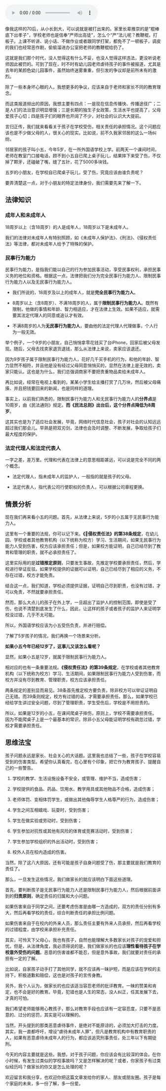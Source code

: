 <audio title="32 _ 孩子学校受伤，谁之过？" src="https://static001.geekbang.org/resource/audio/3a/d1/3af2361e0b3e557690dc6309d0b38fd1.mp3" controls="controls"></audio> 
<p>像我这样的70后，从小长到大，可以说就是被打出来的。家里长辈推崇的是“棍棒底下出孝子”，学校老师也是信奉“严师出高徒”，怎么个“严”法儿呢？教鞭棍，打板子。上课不听讲、说小话、不做作业或者跟同学打架，都免不了一顿板子，调皮的我们也经常恶作剧，偷偷溜进办公室把老师的教鞭棍给扔了。</p><p>这就是我们那个时代，没人觉得这有什么不妥，也没人觉得这样违法，更没听说老师因此被罚的。可到了现在，时不时有幼儿园老师虐待孩子的事件被报道，尤其是去年的某颜色幼儿园事件，虽然始终迷雾重重，但引发的争议却是前所未有的激烈。</p><p>除了一些本身坏心眼的人，我想更多的争议，应该来自于老师和家长不同的教育理念。</p><p>而这类报道频出的原因，我想主要有四点：一是现在信息传播快、传播途径广；二是人们的法治意识明显增强；三是长期的独生子女政策，生活水平也提高了，父母爱孩子心切；四是孩子们的眼界也开阔了不少，对社会的认识大大提前。</p><p>言归正传，我们就来看看关于孩子在学校受伤，相关责任的承担情况。这个问题应该也是不少做父母的人，很关心的现实。比如说，前不久我家邻居的这么一场纠纷。</p><p>邻居家的孩子叫小五，今年5岁，在一所外国语学校上学。前两天一个课间时间，老师在教室门口接电话，顾不到小五自已爬上桌子玩儿，结果摔下来受了伤，不仅掉了颗牙，还磕破了嘴，缝了五针，花了5000多块钱。</p><!-- [[[read_end]]] --><p>五岁的小朋友，在学校自已爬桌子玩儿，受了伤，究竟应该由谁负责呢？</p><p>要弄清楚这一点，对于小朋友的特定法律身份，我们需要先来了解一下。</p><h2>法律知识</h2><h3>成年人和未成年人</h3><p>18周岁以上（含18周岁）的人是成年人，18周岁以下是未成年人。</p><p>我们的法律对未成年人有特别照顾，如《未成年人保护法》、《刑法》、《侵权责任法》等法律，都对未成年人给予了特殊的保护。</p><h3>民事行为能力</h3><p>民事行为能力，是指我们能以自己的行为参加民事活动，享受民事权利，承担民事义务的地位和资格。根据这一点，法律把我们分为完全民事行为能力人、限制民事行为能力人以及无民事行为能力人。</p><ul>
<li>
<p>我们所说的，18周岁及以上的成年人，就是<strong>完全民事行为能力人</strong>。</p>
</li>
<li>
<p>8周岁以上（含8周岁）、不满18周岁的人，属于<strong>限制民事行为能力人</strong>。既然有限制，他做的事情和年龄、智力相适应，才在法律上生效。如果不适应，就需要其法定代理人的同意或追认才有效。</p>
</li>
<li>
<p>不满8周岁的人为<strong>无民事行为能力人</strong>，要由他的法定代理人代理做事，个人行为一般无效。</p>
</li>
</ul><p>举个例子，一个9岁的小朋友，自己悄悄拿零花钱买了台iPhone，回家后被父母发现。随后，父母去找卖家退货退钱，那么从法律上来说，卖家应该退还。</p><p>因为9岁孩子属于限制民事行为能力人，花好几千买手机的行为，和他的年龄、智力显然不相符，并且他是没有经过父母同意悄悄买的，显然在法律上是无效的，卖家只能认。这也是为什么，我们总强调商家不要把贵重物品卖给未成年人。</p><p>再比如说，经常在电视上看到的，某某小学生给主播打赏了几万块，然后被父母痛揍、并且把钱要回来的新闻，也是同样的道理。</p><p>事实上，以前我们熟悉的，限制民事行为能力人和无民事行为能力人的<strong>分界点</strong>是10周岁，由《民法通则》规定。<strong>而《民法总则》出台后，这个分界点降低为8周岁</strong>。</p><p>这其实也是为了适应社会发展，毕竟，网络时代信息社会，孩子对社会的认知远远超过我们那会儿。早熟是把双刃剑，法律也会及时调整、不断发展，争取给孩子们最大程度的保护。</p><h3>法定代理人和法定代表人</h3><p>一字之差，差万里。代理和代表在法律上的意思相距甚远，可以说是完全不同的两个概念。</p><ul>
<li>
<p>法定代理人，指未成年人的监护人，一般指的就是孩子的父母。</p>
</li>
<li>
<p>法定代表人，指代表公司行使职权的负责人，可以根据公司章程更换。</p>
</li>
</ul><h2>情景分析</h2><p>现在我们再来看小五的问题。首先，从法律上来说，5岁的小五属于无民事行为能力人。</p><p>这里有一个重要的法规，你可以记下来。<strong>《侵权责任法》的第38条规定</strong>，在幼儿园、学校或者其他教育机构（以下统称为校方）学习、生活期间，如果无民事行为能力人受到伤害，校方应该承担责任；但是，如果校方能证明，自己已经尽到了教育和管理的职责，就不必承担责任了。</p><p>这里实际用的是<strong>过错推定原则</strong>，只要发生事故，先推定学校要承担责任，然后，学校进行举证反驳。如果学校提供的证据可以证明，自己已经尽到了相应的义务，不存在过错，校方才能免责。</p><p>结合这一点，我们知道，学校必须提供证据，证明自己尽到职责，也没有过错，才可以免责，不然就要承担责任。</p><p>然而，那么大点儿的孩子在外上学，一旦超出了监护人的控制范围，即使是受了伤，也说不清楚到底发生了什么，因此，让这样的孩子或者孩子的监护人来证明学校没过错，几乎不太可能。</p><p>所以，外国语学校应该为小五受伤负责，并进行赔偿。</p><p>了解了5岁孩子的情况，我们再换一个场景来分析。</p><p><strong>如果小五今年已经12岁了，这事儿又该怎么看呢？</strong></p><p>显然，如果小五是12岁，就属于限制民事行为能力人。</p><p>相对应的也有一条重要法规。<strong>《侵权责任法》的第39条规定</strong>，在学校或者其他教育机构（以下统称为校方）学习、生活期间，如果限制民事行为能力人受到伤害，而校方并没有尽到教育、管理职责，校方应该承担责任。</p><p>两条规定的差别显而易见。38条首先推定校方要负责，除非校方可以举证证明自己无错。而39条则规定，校方有过错的话，才需要承担责任。那么，如果学校已经给学生讲过安全问题，尽到了管理职责，学生受伤后，学校是不用担责的。</p><p>所以，如果是12岁的小五，在课间爬桌子摔伤，原则上，学校不需要承担责任。因为不能爬桌子上是一个最基本的常识，除非小五父母能证明学校有疏忽过错，学校才需要承担责任。</p><h2>思维法宝</h2><p>孩子问题永远是家长、社会关心的大话题。这里我也总结了一些，孩子在学校容易受到的伤害类型。希望你认真看完，在心里有个印象，把它作为教育孩子、提醒自己的一些警告。</p><ol>
<li>
<p>学校的教学、生活设施设备不安全，或管理、维护不当，造成伤害；</p>
</li>
<li>
<p>学校提供的食品、药品、饮用水、教学用具或其他物品不合格，造成伤害；</p>
</li>
<li>
<p>老师体罚、变相体罚学生，或做出其他侮辱学生人格尊严的行为，造成伤害；</p>
</li>
<li>
<p>学生之间互相嬉戏、玩耍时，受到伤害；</p>
</li>
<li>
<p>学生在做实验或劳动时，受到伤害；</p>
</li>
<li>
<p>学生参加对抗性或其他有风险的体育或竞赛活动时，受到伤害；</p>
</li>
<li>
<p>学生参加学校组织的外出活动时，受到伤害；</p>
</li>
<li>
<p>校外人员在校内造成的伤害。</p>
</li>
</ol><p>当然，除了这八大原因，还有可能是孩子自身问题受了伤，那主要就是我们教育的责任了。</p><p>那么，一旦发生这些情况，我们做家长的就应该明白下面这些道理。</p><p>首先，要判断孩子是无民事行为能力人还是限制民事行为能力人，然后根据前面讲到的<strong>归责原则</strong>，确定责任的归属和大小问题。</p><p>如果伤害来自于同学之间，还要考虑伤害是由哪一方造成的，双方的责任分别有多大，然后再看学校的责任，综合判断责任的承担比例问题。</p><p>如果伤害来自于在校内的外来人员，那么责任主要有外来人员承担，然后再看学校的过错程度，由学校来承担补充责任。</p><p><img src="https://static001.geekbang.org/resource/image/ff/f8/ff52c517a347992a5e573bd28751a0f8.jpg" alt=""><br>
其实，可怜天下父母心，我也有孩子，自然也能理解大多数家长对孩子的宠爱和担忧。但是，从法律角度，我必须得说的是，我们做家长的也应该<strong>理性看待孩子在学校意外受伤的问题</strong>。恶意的伤害谁都不能忍，但是意外事故，我们就要对责任的承担有一定的了解。</p><p>比如说，自家孩子动手打了其他同学，就不应该再一昧护短，而是应该在学校的主持下，积极道歉和赔偿，这也是对孩子的言传身教。</p><p>另外，我个人认为，做家长的也应该适当容忍老师的批评教育。一昧的赞美和肯定，也不会是好的教育。毕竟，犯错也是人生的常态，没人纠正，任其发展下去，才真的可怕。</p><p>我们希望老师能够用心教孩子，那么对教育手段也应该有一定容忍度，只要不是恶意的、过分的惩罚，其实是可以理解的。</p><p>当然，开头提到的那类恶意虐待事件，是绝对不能原谅的，必须加大打击的力度。其实，我一直都呼吁，增设“虐待未成年人罪”，但凡是教育机构中有教育职责的人，如果有恶意虐待未成年人的行为，都应该追究刑事责任，处三年以下有期徒刑。</p><p>今天的内容主要就是这些。我想，对于孩子问题，你应该会有比较深的体会。在你小时候，有发生过类似的学校事故吗？又是怎样解决的呢？或者，你家孩子有过类似经历吗？做家长的你又是怎么处理的呢？</p><p>欢迎留言和我分享，也欢迎你把这篇文章发给你的家人、朋友或朋友圈。孩子是每个家庭的未来，多一份了解，多一份爱。</p><p></p>